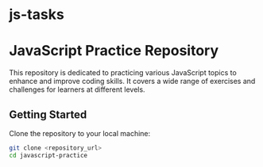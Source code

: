 # js-tasks
# JavaScript Practice Repository

This repository is dedicated to practicing various JavaScript topics to enhance and improve coding skills. It covers a wide range of exercises and challenges for learners at different levels.

## Getting Started

 Clone the repository to your local machine:
   ```bash
   git clone <repository_url>
   cd javascript-practice

